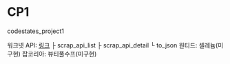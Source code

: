 # CP1
codestates_project1

워크넷 API: [링크](https://openapi.work.go.kr/opi/opi/opia/wantedApiListVw.do)
├ scrap_api_list
├ scrap_api_detail
└ to_json
원티드: 셀레늄(미구현)
잡코리아: 뷰티풀수프(미구현)